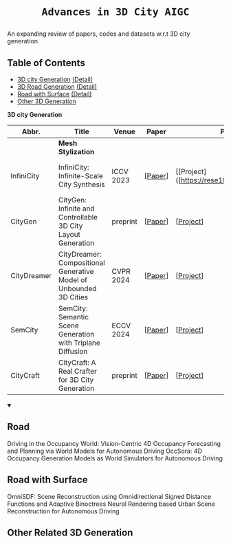 # <p align='center'>`Advances in 3D City AIGC`</p>

An expanding review of papers, codes and datasets w.r.t 3D city generation.

## Table of Contents
- [3D city Generation](#table-city-gen) [(Detail)](#city-gen)
- [3D Road Generation](#table-road) [(Detail)](#road)
- [Road with Surface](#table-road-surface) [(Detail)](#surface)
- [Other 3D Generation](#other-3d-stylization)



**3D city Generation** <div id="table-city-gen"></div>

</summary>

|  Abbr.  |  Title   | Venue  | Paper  | Project  | Github  | Layout | 3D | Mesh|
|  ----  |  ----    | ----  |----   |----  |----  |----  |----  |----  |
|  | **Mesh Stylization**  | || |  ||||
|InfiniCity |InfiniCity: Infinite-Scale City Synthesis|ICCV 2023|[[Paper](https://arxiv.org/abs/2408.01291)]| [[Project]([https://rese1f.github.io/CityGen/]|InfiniGAN|Octree + Voxel + Neural Rendering|None|
|CityGen |CityGen: Infinite and Controllable 3D City Layout Generation|preprint  |[[Paper](https://arxiv.org/abs/2408.01291)]| [[Project](https://rese1f.github.io/CityGen/)]|stablediffusion + LoRA (from local block to infinity)| Heightmap| None | 
|CityDreamer |CityDreamer: Compositional Generative Model of Unbounded 3D Cities| CVPR 2024 |[[Paper]([https://arxiv.org/abs/2408.01291](https://openaccess.thecvf.com/content/CVPR2024/papers/Xie_CityDreamer_Compositional_Generative_Model_of_Unbounded_3D_Cities_CVPR_2024_paper.pdf))]| [[Project](https://haozhexie.com/project/city-dreamer)]|MaskGIT|generative neural hash grid|None|
|SemCity |SemCity: Semantic Scene Generation with Triplane Diffusion| ECCV 2024 |[[Paper](https://arxiv.org/abs/2408.01291)]| [[Project](https://dong-huo.github.io/TexGen/)]|triplane+decoder|triplane+ diffusion|None|
|CityCraft |CityCraft: A Real Crafter for 3D City Generation| preprint|[[Paper]([https://arxiv.org/abs/2408.0129](https://arxiv.org/pdf/2406.04983)1)]| [[Project](https://github.com/djFatNerd/CityCraft)]|DiT with VAE from SDXL|Blender asset|Blender|

<details open>
<summary>

## Road
Driving in the Occupancy World: Vision-Centric 4D Occupancy Forecasting and Planning via World Models for Autonomous Driving
OccSora: 4D Occupancy Generation Models as World Simulators for Autonomous Driving



## Road with Surface
OmniSDF: Scene Reconstruction using Omnidirectional Signed Distance Functions and Adaptive Binoctrees
Neural Rendering based Urban Scene Reconstruction for Autonomous Driving

## Other Related 3D Generation
  </summary>

   <summary>
